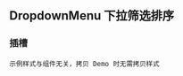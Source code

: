 <div class="demo-header">
<p class="overviewicon">
  <span class="wapi-ui-dropdown-menu wapi-form-dropdown"/>
</p>

## DropdownMenu 下拉筛选排序

<mobile-uxlink widget-name="DropdownMenu"></mobile-uxlink>
</div>

### 插槽

`示例样式与组件无关，拷贝 Demo 时无需拷贝样式`

<mobile-view link="dropdown-menu/slot"></mobile-view>

<br>
